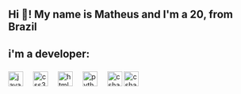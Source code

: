   <h2 align="left">Hi 👋! My name is Matheus and I'm a 20, from Brazil</h2>

###
<h2>i'm a developer:</h2>

###

<!--<img align="right" height="150" src="https://i.giphy.com/media/v1.Y2lkPTc5MGI3NjExYTVhNzh3aGM1Mzk4NDlhMzE2a3p5YTF5OGJibGo2ZHNxZjE5eXRsaiZlcD12MV9pbnRlcm5hbF9naWZfYnlfaWQmY3Q9Zw/gr5qY4qj8G96o/giphy.gif"  />-->

###

<div align="left">
  <img src="https://cdn.jsdelivr.net/gh/devicons/devicon/icons/javascript/javascript-original.svg" height="30" alt="javascript logo"  />
  <img width="12" />
  <img src="https://cdn.jsdelivr.net/gh/devicons/devicon@latest/icons/sqlalchemy/sqlalchemy-original-wordmark.svg" height="30" alt="css3 logo"  />


  <img width="12" />
  <img src="https://cdn.jsdelivr.net/gh/devicons/devicon@latest/icons/ruby/ruby-original.svg" height="30" alt="html5 logo"  />
  <img width="12" />
  <img src="https://cdn.jsdelivr.net/gh/devicons/devicon/icons/python/python-original.svg" height="30" alt="python logo"  />
  <img width="12" />
  <img src="https://cdn.jsdelivr.net/gh/devicons/devicon/icons/csharp/csharp-original.svg" height="30" alt="csharp logo"  />
  <img src="https://cdn.jsdelivr.net/gh/devicons/devicon@latest/icons/django/django-plain.svg" height="30" alt="csharp logo"  />
  <img width="12" />
  
          
</div>

###


###
